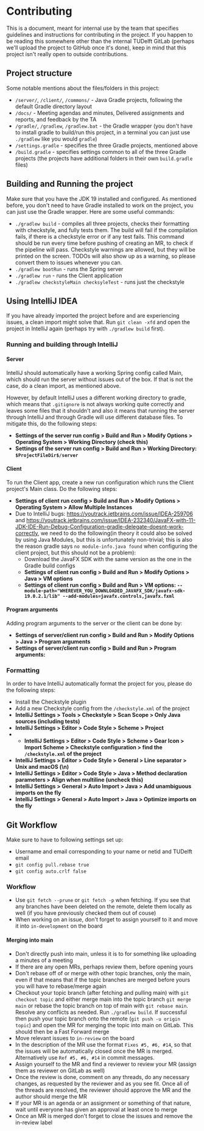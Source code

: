 # Contributing
This is a document, meant for internal use by the team that specifies guidelines and instructions for contributing in the project. If you happen to be reading this somewhere other than the internal TUDelft GitLab (perhaps we'll upload the project to GitHub once it's done), keep in mind that this project isn't really open to outside contributions.


## Project structure
Some notable mentions about the files/folders in this project:
- `/server/`, `/client/`, `/commons/` - Java Gradle projects, following the default Gradle directory layout
- `/docs/` - Meeting agendas and minutes, Delivered assignments and reports, and feedback by the TA
- `/gradle/`, `/gradlew`, `/gradlew.bat` - the Gradle wrapper (you don't have to install gradle to build/run this project, in a terminal you can just use `./gradlew` like you would `gradle`)
- `/settings.gradle` - specifies the three Gradle projects, mentioned above
- `/build.gradle` - specifies settings common to all of the three Gradle projects (the projects have additional folders in their own `build.gradle` files)

## Building and Running the project
Make sure that you have the JDK 19 installed and configured. As mentioned before, you don't need to have Gradle installed to work on the project, you can just use the Gradle wrapper. Here are some useful commands:
- `./gradlew build` - compiles all three projects, checks their formatting with checkstyle, and fully tests them. The build will fail if the compilation fails, if there is a checkstyle error or if any test fails. This command should be run every time before pushing of creating an MR, to check if the pipeline will pass. Checkstyle warnings are allowed, but they will be printed on the screen. TODOs will also show up as a warning, so please convert them to issues whenever you can.
- `./gradlew bootRun` - runs the Spring server
- `./gradlew run` - runs the Client application
- `./gradlew checkstyleMain checksyleTest` - runs just the checkstyle

## Using IntelliJ IDEA
If you have already imported the project before and are experiencing issues, a clean import might solve that. Run `git clean -xfd` and open the project in IntelliJ again (perhaps try with `./gradlew build` first).

### Running and building through IntelliJ

#### Server
IntelliJ should automatically have a working Spring config called Main, which should run the server without issues out of the box. If that is not the case, do a clean import, as mentioned above.

However, by default IntelliJ uses a different working directory to gradle, which means that `.gitignore` is not always working quite correctly and leaves some files that it shouldn't and also it means that running the server through IntelliJ and through Gradle will use different database files. To mitigate this, do the following steps:
- **Settings of the server run config > Build and Run > Modify Options > Operating System > Working Directory (check this)**
- **Settings of the server run config > Build and Run > Working Directory: `$ProjectFileDir$/server`**

#### Client
To run the Client app, create a new run configuration which runs the Client project's Main class. Do the following steps:
- **Settings of client run config > Build and Run > Modify Options > Operating System > Allow Multiple Instances**
- Due to IntelliJ bugs: https://youtrack.jetbrains.com/issue/IDEA-259706 and https://youtrack.jetbrains.com/issue/IDEA-232340/JavaFX-with-11-JDK-IDE-Run-Debug-Configuration-gradle-delegate-doesnt-work-correctly, we need to do the following(in theory it could also be solved by using Java Modules, but this is unfortunately non-trivial; this is also the reason gradle says `no module-info.java found` when configuring the client project, but this should not be a problem):
  - Download the JavaFX SDK with the same version as the one in the Gradle build configs
  - **Settings of client run config > Build and Run > Modify Options > Java > VM options**
  - **Settings of client run config > Build and Run > VM options: `--module-path="WHEREVER_YOU_DOWNLOADED_JAVAFX_SDK/javafx-sdk-19.0.2.1/lib" --add-modules=javafx.controls,javafx.fxml`**

#### Program arguments
Adding program arguments to the server or the client can be done by:
- **Settings of server/client run config > Build and Run > Modify Options > Java > Program arguments**
- **Settings of server/client run config > Build and Run >  Program arguments:**

### Formatting 
In order to have IntelliJ automatically format the project for you, please do the following steps:
- Install the Checkstyle plugin
- Add a new Checkstyle config from the `/checkstyle.xml` of the project
- **IntelliJ Settings > Tools > Checkstyle > Scan Scope > Only Java sources (including tests)**
- **IntelliJ Settings > Editor > Code Style > Scheme > Project**
- - **IntelliJ Settings > Editor > Code Style > Scheme > Gear Icon > Import Scheme > Checkstyle configuration > find the `/checkstyle.xml` of the project**
- **IntelliJ Settings > Editor > Code Style > General > Line separator > Unix and macOS (\n)**
- **IntelliJ Settings > Editor > Code Style > Java > Method declaration parameters > Align when multiline (uncheck this)**
- **IntelliJ Settings > General > Auto Import > Java > Add unambiguous imports on the fly**
- **IntelliJ Settings > General > Auto Import > Java > Optimize imports on the fly**

## Git Workflow
Make sure to have to following settings set up:
- Username and email corresponding to your name or netid and TUDelft email
- `git config pull.rebase true`
- `git config auto.crlf false`

### Workflow
- Use `git fetch --prune` or `git fetch -p` when fetching. If you see that any branches have been deleted on the remote, delete them locally as well (if you have previously checked them out of couse)
- When working on an issue, don't forget to assign yourself to it and move it into `in-development` on the board

#### Merging into main
- Don't directly push into main, unless it is to for something like uploading a minutes of a meeting
- If there are any open MRs, perhaps review them, before opening yours
- Don't rebase off of or merge with other topic branches, only the main, even if that means that if the topic branches are merged before yours you will have to rebase/merge again
- Checkout your topic branch (after fetching and pulling main) with `git checkout topic` and either merge main into the topic branch `git merge main` or rebase the topic branch on top of main with `git rebase main`. Resolve any conflicts as needed. Run `./gradlew build`. If successful then push your topic branch onto the remote (`git push -u origin topic`) and open the MR for merging the topic into main on GitLab. This should then be a Fast Forward merge
- Move relevant issues to `in-review` on the board
- In the description of the MR use the format `Fixes #5, #6, #14`, so that the issues will be automatically closed once the MR is merged. Alternatively use `Ref #5, #6, #14` in commit messages.
- Assign yourself to the MR and find a reviewer to review your MR (assign them as reviewer on GitLab as well)
- Once the review is done, comment on any threads, do any necessary changes, as requested by the reviewer and as you see fit. Once all of the threads are resolved, the reviewer should approve the MR and the author should merge the MR
- If your MR is an agenda or an assignment or something of that nature, wait until everyone has given an approval at least once to merge
- Once an MR is merged don't forget to close the issues and remove the in-review label
